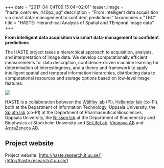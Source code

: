 +++
date = "2017-04-04T09:15:04+02:01"
teaser_image = "haste_overview_440px.jpg"
description = "From intelligent data acquisition via smart data-management to confident predictions"
taxonomies = "TBC"
title = "HASTE: Hierarchical Analysis of Spatial and TEmporal image data"
+++

**From intelligent data acquisition via smart data-management to confident predictions**

The HASTE project takes a hierarchical approach to acquisition, analysis, and
interpretation of image data. We develop computationally efficient measurements
for data description, confidence-driven machine learning for determination of
interestingness, and a theory and framework to apply intelligent spatial
and temporal information hierarchies, distributing data to computational
resources and storage options based on low-level image features.

![](http://haste.research.it.uu.se/wp-content/uploads/2017/03/HATSID.jpg)

HASTE is a collaboration between the [Wählby lab](http://www.cb.uu.se/~carolina/) (PI),
[Hellander lab](http://hellanderlab.research.it.uu.se/) (co-PI), both at the Department of
Information Technology, Uppsala University, the [Spjuth lab](https://pharmb.io)
(co-PI) at the Department of Pharmaceutical Biosciences, Uppsala University,
the [Nilsson lab](https://www.scilifelab.se/researchers/mats-nilsson/) at the
Department of Biochemistry and Biophysics at Stockholm University and
[SciLifeLab](https://www.scilifelab.se/), [Vironova AB](http://www.vironova.com/) and
[AstraZeneca AB](https://www.astrazeneca.se/).

## Project website

Project website: [http://haste.research.it.uu.se/](http://haste.research.it.uu.se/)



